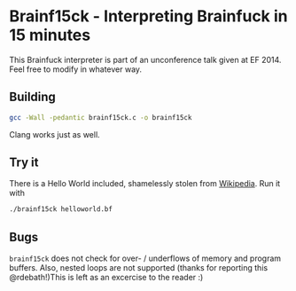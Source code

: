 Brainf15ck - Interpreting Brainfuck in 15 minutes
===

This Brainfuck interpreter is part of an unconference talk given at EF 2014.
Feel free to modify in whatever way.

Building
---

```bash
gcc -Wall -pedantic brainf15ck.c -o brainf15ck
```

Clang works just as well.

Try it
---

There is a Hello World included, shamelessly stolen from [Wikipedia](http://en.wikipedia.org/wiki/Brainfuck#Hello_World.21). Run it with

```bash
./brainf15ck helloworld.bf
```

Bugs
---

`brainf15ck` does not check for over- / underflows of memory and program
buffers. Also, nested loops are not supported (thanks for reporting this
@rdebath!)This is left as an excercise to the reader :)